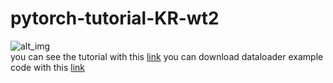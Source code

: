 # pytorch-tutorial-KR-wt2
![alt_img](https://9bow.github.io/PyTorch-tutorials-kr-0.3.1/_images/pytorch-logo-flat.png)  
you can see the tutorial with this [link](https://github.com/WhiteTree2/pytorch-tutorial-KR-wt2/blob/master/pytorch%20tut_basic.ipynb)
you can download dataloader example code with this [link](https://github.com/WhiteTree2/pytorch-tutorial-KR-wt2/blob/master/main.py)
